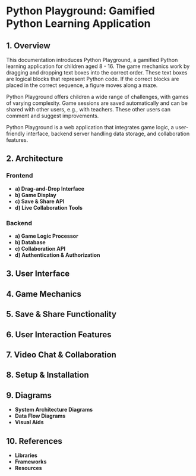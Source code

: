 # Python Playground: Gamified Python Learning Application

## 1. Overview

This documentation introduces Python Playground, a gamified Python learning application for children aged 8 - 16. The game mechanics work by dragging and dropping text boxes into the correct order. These text boxes are logical blocks that represent Python code. If the correct blocks are placed in the correct sequence, a figure moves along a maze.

Python Playground offers children a wide range of challenges, with games of varying complexity. Game sessions are saved automatically and can be shared with other users, e.g., with teachers. These other users can comment and suggest improvements.

Python Playground is a web application that integrates game logic, a user-friendly interface, backend server handling data storage, and collaboration features.

## 2. Architecture

### Frontend

- **a) Drag-and-Drop Interface**
- **b) Game Display**
- **c) Save & Share API**
- **d) Live Collaboration Tools**

### Backend

- **a) Game Logic Processor**
- **b) Database**
- **c) Collaboration API**
- **d) Authentication & Authorization**

## 3. User Interface

## 4. Game Mechanics

## 5. Save & Share Functionality

## 6. User Interaction Features

## 7. Video Chat & Collaboration

## 8. Setup & Installation

## 9. Diagrams

- **System Architecture Diagrams**
- **Data Flow Diagrams**
- **Visual Aids**

## 10. References

- **Libraries**
- **Frameworks**
- **Resources**
